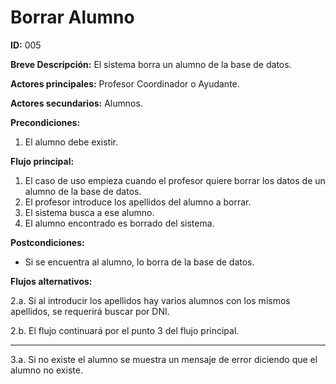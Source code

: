 # Borrar Alumno

**ID:** 005

**Breve Descripción:** El sistema borra un alumno de la base de datos.

**Actores principales:** Profesor Coordinador o Ayudante.

**Actores secundarios:** Alumnos.

**Precondiciones:**

1. El alumno debe existir.

**Flujo principal:**

1. El caso de uso empieza cuando el profesor quiere borrar los datos de un alumno de la base de datos.
2. El profesor introduce los apellidos del alumno a borrar.
3. El sistema busca a ese alumno.
4. El alumno encontrado es borrado del sistema.

**Postcondiciones:**

* Si se encuentra al alumno, lo borra de la base de datos.

**Flujos alternativos:**

2.a. Si al introducir los apellidos hay varios alumnos con los mismos apellidos, se requerirá buscar por DNI.

2.b. El flujo continuará por el punto 3 del flujo principal.

---
3.a. Si no existe el alumno se muestra un mensaje de error diciendo que el alumno no existe.
